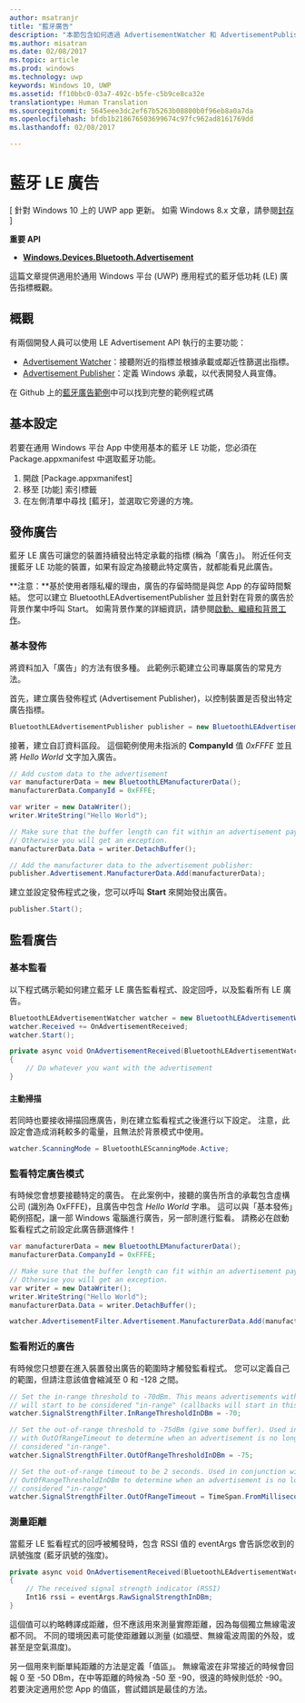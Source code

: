 ```yaml
---
author: msatranjr
title: "藍牙廣告"
description: "本節包含如何透過 AdvertisementWatcher 和 AdvertisementPublisher API 的使用者，將藍牙低功耗 (LE) 廣告整合到通用 Windows 平台 (UWP) app 的文章。"
ms.author: misatran
ms.date: 02/08/2017
ms.topic: article
ms.prod: windows
ms.technology: uwp
keywords: Windows 10, UWP
ms.assetid: ff10bbc0-03a7-492c-b5fe-c5b9ce8ca32e
translationtype: Human Translation
ms.sourcegitcommit: 5645eee3dc2ef67b5263b08800b0f96eb8a0a7da
ms.openlocfilehash: bfdb1b218676503699674c97fc962ad8161769dd
ms.lasthandoff: 02/08/2017

---
```


# <a name="bluetooth-le-advertisements"></a>藍牙 LE 廣告

\[ 針對 Windows 10 上的 UWP app 更新。 如需 Windows 8.x 文章，請參閱[封存](http://go.microsoft.com/fwlink/p/?linkid=619132) \]

**重要 API**

-   [**Windows.Devices.Bluetooth.Advertisement**](https://msdn.microsoft.com/library/windows/apps/windows.devices.bluetooth.advertisement.aspx)

這篇文章提供適用於通用 Windows 平台 (UWP) 應用程式的藍牙低功耗 (LE) 廣告指標概觀。  

## <a name="overview"></a>概觀

有兩個開發人員可以使用 LE Advertisement API 執行的主要功能：

-   [Advertisement Watcher](https://msdn.microsoft.com/library/windows/apps/windows.devices.bluetooth.advertisement.bluetoothleadvertisementwatcher.aspx)：接聽附近的指標並根據承載或鄰近性篩選出指標。  
-   [Advertisement Publisher](https://msdn.microsoft.com/library/windows/apps/windows.devices.bluetooth.advertisement.bluetoothleadvertisementpublisher.aspx)：定義 Windows 承載，以代表開發人員宣傳。  

在 Github 上的[藍牙廣告範例](http://go.microsoft.com/fwlink/p/?LinkId=619990)中可以找到完整的範例程式碼

## <a name="basic-setup"></a>基本設定

若要在通用 Windows 平台 App 中使用基本的藍牙 LE 功能，您必須在 Package.appxmanifest 中選取藍牙功能。

1. 開啟 \[Package.appxmanifest\]
2. 移至 \[功能\] 索引標籤
3. 在左側清單中尋找 [藍牙]，並選取它旁邊的方塊。

## <a name="publishing-advertisements"></a>發佈廣告

藍牙 LE 廣告可讓您的裝置持續發出特定承載的指標 (稱為「廣告」)。 附近任何支援藍牙 LE 功能的裝置，如果有設定為接聽此特定廣告，就都能看見此廣告。

**注意：**基於使用者隱私權的理由，廣告的存留時間是與您 App 的存留時間繫結。 您可以建立 BluetoothLEAdvertisementPublisher 並且針對在背景的廣告於背景作業中呼叫 Start。 如需背景作業的詳細資訊，請參閱[啟動、繼續和背景工作](https://msdn.microsoft.com/windows/uwp/launch-resume/index)。

### <a name="basic-publishing"></a>基本發佈

將資料加入「廣告」的方法有很多種。 此範例示範建立公司專屬廣告的常見方法。 

首先，建立廣告發佈程式 (Advertisement Publisher)，以控制裝置是否發出特定廣告指標。

```csharp
BluetoothLEAdvertisementPublisher publisher = new BluetoothLEAdvertisementPublisher();
```

接著，建立自訂資料區段。 這個範例使用未指派的 **CompanyId** 值 *0xFFFE* 並且將 *Hello World* 文字加入廣告。 

```csharp
// Add custom data to the advertisement
var manufacturerData = new BluetoothLEManufacturerData();
manufacturerData.CompanyId = 0xFFFE;

var writer = new DataWriter();
writer.WriteString("Hello World");

// Make sure that the buffer length can fit within an advertisement payload (~20 bytes). 
// Otherwise you will get an exception.
manufacturerData.Data = writer.DetachBuffer();

// Add the manufacturer data to the advertisement publisher:
publisher.Advertisement.ManufacturerData.Add(manufacturerData);
```

建立並設定發佈程式之後，您可以呼叫 **Start** 來開始發出廣告。

```csharp
publisher.Start();
```

## <a name="watching-for-advertisements"></a>監看廣告

### <a name="basic-watching"></a>基本監看

以下程式碼示範如何建立藍牙 LE 廣告監看程式、設定回呼，以及監看所有 LE 廣告。

```csharp
BluetoothLEAdvertisementWatcher watcher = new BluetoothLEAdvertisementWatcher();
watcher.Received += OnAdvertisementReceived;
watcher.Start();
```    

```csharp
private async void OnAdvertisementReceived(BluetoothLEAdvertisementWatcher watcher, BluetoothLEAdvertisementReceivedEventArgs eventArgs)
{
    // Do whatever you want with the advertisement
}
```

#### <a name="active-scanning"></a>主動掃描
若同時也要接收掃描回應廣告，則在建立監看程式之後進行以下設定。 注意，此設定會造成消耗較多的電量，且無法於背景模式中使用。

```csharp
watcher.ScanningMode = BluetoothLEScanningMode.Active;
```

### <a name="watching-for-a-specific-advertisement-pattern"></a>監看特定廣告模式

有時候您會想要接聽特定的廣告。 在此案例中，接聽的廣告所含的承載包含虛構公司 (識別為 0xFFFE)，且廣告中包含 *Hello World* 字串。 這可以與「基本發佈」範例搭配，讓一部 Windows 電腦進行廣告，另一部則進行監看。 請務必在啟動監看程式之前設定此廣告篩選條件！

```csharp
var manufacturerData = new BluetoothLEManufacturerData();
manufacturerData.CompanyId = 0xFFFE;

// Make sure that the buffer length can fit within an advertisement payload (~20 bytes). 
// Otherwise you will get an exception.
var writer = new DataWriter();
writer.WriteString("Hello World");
manufacturerData.Data = writer.DetachBuffer();

watcher.AdvertisementFilter.Advertisement.ManufacturerData.Add(manufacturerData);
```

### <a name="watching-for-a-nearby-advertisement"></a>監看附近的廣告

有時候您只想要在進入裝置發出廣告的範圍時才觸發監看程式。 您可以定義自己的範圍，但請注意該值會縮減至 0 和 -128 之間。 

```csharp
// Set the in-range threshold to -70dBm. This means advertisements with RSSI >= -70dBm 
// will start to be considered "in-range" (callbacks will start in this range).
watcher.SignalStrengthFilter.InRangeThresholdInDBm = -70;

// Set the out-of-range threshold to -75dBm (give some buffer). Used in conjunction 
// with OutOfRangeTimeout to determine when an advertisement is no longer 
// considered "in-range".
watcher.SignalStrengthFilter.OutOfRangeThresholdInDBm = -75;

// Set the out-of-range timeout to be 2 seconds. Used in conjunction with 
// OutOfRangeThresholdInDBm to determine when an advertisement is no longer 
// considered "in-range"
watcher.SignalStrengthFilter.OutOfRangeTimeout = TimeSpan.FromMilliseconds(2000);
```

### <a name="gauging-distance"></a>測量距離

當藍牙 LE 監看程式的回呼被觸發時，包含 RSSI 值的 eventArgs 會告訴您收到的訊號強度 (藍牙訊號的強度)。

```csharp
private async void OnAdvertisementReceived(BluetoothLEAdvertisementWatcher watcher, BluetoothLEAdvertisementReceivedEventArgs eventArgs)
{
    // The received signal strength indicator (RSSI)
    Int16 rssi = eventArgs.RawSignalStrengthInDBm;
}
```

這個值可以約略轉譯成距離，但不應該用來測量實際距離，因為每個獨立無線電波都不同。 不同的環境因素可能使距離難以測量 (如牆壁、無線電波周圍的外殼，或甚至是空氣濕度)。

另一個用來判斷單純距離的方法是定義「值區」。 無線電波在非常接近的時候會回報 0 至 -50 DBm，在中等距離的時候為 -50 至 -90，很遠的時候則低於 -90。 若要決定適用於您 App 的值區，嘗試錯誤是最佳的方法。
